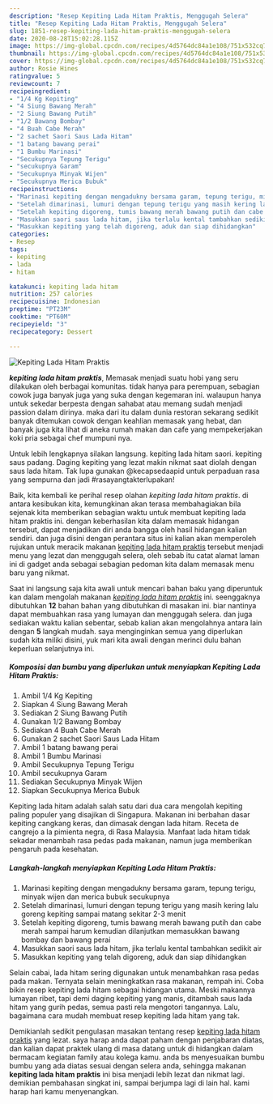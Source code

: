 ```yaml
---
description: "Resep Kepiting Lada Hitam Praktis, Menggugah Selera"
title: "Resep Kepiting Lada Hitam Praktis, Menggugah Selera"
slug: 1851-resep-kepiting-lada-hitam-praktis-menggugah-selera
date: 2020-08-28T15:02:28.115Z
image: https://img-global.cpcdn.com/recipes/4d5764dc84a1e108/751x532cq70/kepiting-lada-hitam-praktis-foto-resep-utama.jpg
thumbnail: https://img-global.cpcdn.com/recipes/4d5764dc84a1e108/751x532cq70/kepiting-lada-hitam-praktis-foto-resep-utama.jpg
cover: https://img-global.cpcdn.com/recipes/4d5764dc84a1e108/751x532cq70/kepiting-lada-hitam-praktis-foto-resep-utama.jpg
author: Rosie Hines
ratingvalue: 5
reviewcount: 7
recipeingredient:
- "1/4 Kg Kepiting"
- "4 Siung Bawang Merah"
- "2 Siung Bawang Putih"
- "1/2 Bawang Bombay"
- "4 Buah Cabe Merah"
- "2 sachet Saori Saus Lada Hitam"
- "1 batang bawang perai"
- "1 Bumbu Marinasi"
- "Secukupnya Tepung Terigu"
- "secukupnya Garam"
- "Secukupnya Minyak Wijen"
- "Secukupnya Merica Bubuk"
recipeinstructions:
- "Marinasi kepiting dengan mengadukny bersama garam, tepung terigu, minyak wijen dan merica bubuk secukupnya"
- "Setelah dimarinasi, lumuri dengan tepung terigu yang masih kering lalu goreng kepiting sampai matang sekitar 2-3 menit"
- "Setelah kepiting digoreng, tumis bawang merah bawang putih dan cabe merah sampai harum kemudian dilanjutkan memasukkan bawang bombay dan bawang perai"
- "Masukkan saori saus lada hitam, jika terlalu kental tambahkan sedikit air"
- "Masukkan kepiting yang telah digoreng, aduk dan siap dihidangkan"
categories:
- Resep
tags:
- kepiting
- lada
- hitam

katakunci: kepiting lada hitam 
nutrition: 257 calories
recipecuisine: Indonesian
preptime: "PT23M"
cooktime: "PT60M"
recipeyield: "3"
recipecategory: Dessert

---
```



![Kepiting Lada Hitam Praktis](https://img-global.cpcdn.com/recipes/4d5764dc84a1e108/751x532cq70/kepiting-lada-hitam-praktis-foto-resep-utama.jpg)

<b><i>kepiting lada hitam praktis</i></b>, Memasak menjadi suatu hobi yang seru dilakukan oleh berbagai komunitas. tidak hanya para perempuan, sebagian cowok juga banyak juga yang suka dengan kegemaran ini. walaupun hanya untuk sekedar berpesta dengan sahabat atau memang sudah menjadi passion dalam dirinya. maka dari itu dalam dunia restoran sekarang sedikit banyak ditemukan cowok dengan keahlian memasak yang hebat, dan banyak juga kita lihat di aneka rumah makan dan cafe yang mempekerjakan koki pria sebagai chef mumpuni nya.

Untuk lebih lengkapnya silakan langsung. kepiting lada hitam saori. kepiting saus padang. Daging kepiting yang lezat makin nikmat saat diolah dengan saus lada hitam. Tak lupa gunakan @kecapsedaapid untuk perpaduan rasa yang sempurna dan jadi #rasayangtakterlupakan!

Baik, kita kembali ke perihal resep olahan <i>kepiting lada hitam praktis</i>. di antara kesibukan kita, kemungkinan akan terasa membahagiakan bila sejenak kita memberikan sebagian waktu untuk membuat kepiting lada hitam praktis ini. dengan keberhasilan kita dalam memasak hidangan tersebut, dapat menjadikan diri anda bangga oleh hasil hidangan kalian sendiri. dan juga disini dengan perantara situs ini kalian akan memperoleh rujukan untuk meracik makanan <u>kepiting lada hitam praktis</u> tersebut menjadi menu yang lezat dan menggugah selera, oleh sebab itu catat alamat laman ini di gadget anda sebagai sebagian pedoman kita dalam memasak menu baru yang nikmat.


Saat ini langsung saja kita awali untuk mencari bahan baku yang diperuntuk kan dalam mengolah makanan <u><i>kepiting lada hitam praktis</i></u> ini. seenggaknya dibutuhkan <b>12</b> bahan bahan yang dibutuhkan di masakan ini. biar nantinya dapat membuahkan rasa yang lumayan dan menggugah selera. dan juga sediakan waktu kalian sebentar, sebab kalian akan mengolahnya antara lain dengan <b>5</b> langkah mudah. saya menginginkan semua yang diperlukan sudah kita miliki disini, yuk mari kita awali dengan merinci dulu bahan keperluan selanjutnya ini.

<!--inarticleads1-->

##### Komposisi dan bumbu yang diperlukan untuk menyiapkan Kepiting Lada Hitam Praktis:

1. Ambil 1/4 Kg Kepiting
1. Siapkan 4 Siung Bawang Merah
1. Sediakan 2 Siung Bawang Putih
1. Gunakan 1/2 Bawang Bombay
1. Sediakan 4 Buah Cabe Merah
1. Gunakan 2 sachet Saori Saus Lada Hitam
1. Ambil 1 batang bawang perai
1. Ambil 1 Bumbu Marinasi
1. Ambil Secukupnya Tepung Terigu
1. Ambil secukupnya Garam
1. Sediakan Secukupnya Minyak Wijen
1. Siapkan Secukupnya Merica Bubuk


Kepiting lada hitam adalah salah satu dari dua cara mengolah kepiting paling populer yang disajikan di Singapura. Makanan ini berbahan dasar kepiting cangkang keras, dan dimasak dengan lada hitam. Receta de cangrejo a la pimienta negra, di Rasa Malaysia. Manfaat lada hitam tidak sekadar menambah rasa pedas pada makanan, namun juga memberikan pengaruh pada kesehatan. 

<!--inarticleads2-->

##### Langkah-langkah menyiapkan Kepiting Lada Hitam Praktis:

1. Marinasi kepiting dengan mengadukny bersama garam, tepung terigu, minyak wijen dan merica bubuk secukupnya
1. Setelah dimarinasi, lumuri dengan tepung terigu yang masih kering lalu goreng kepiting sampai matang sekitar 2-3 menit
1. Setelah kepiting digoreng, tumis bawang merah bawang putih dan cabe merah sampai harum kemudian dilanjutkan memasukkan bawang bombay dan bawang perai
1. Masukkan saori saus lada hitam, jika terlalu kental tambahkan sedikit air
1. Masukkan kepiting yang telah digoreng, aduk dan siap dihidangkan


Selain cabai, lada hitam sering digunakan untuk menambahkan rasa pedas pada makan. Ternyata selain meningkatkan rasa makanan, rempah ini. Coba bikin resep kepiting lada hitam sebagai hidangan utama. Meski makannya lumayan ribet, tapi demi daging kepiting yang manis, ditambah saus lada hitam yang gurih pedas, semua pasti rela mengotori tangannya. Lalu, bagaimana cara mudah membuat resep kepiting lada hitam yang tak. 

Demikianlah sedikit pengulasan masakan tentang resep <u>kepiting lada hitam praktis</u> yang lezat. saya harap anda dapat paham dengan penjabaran diatas, dan kalian dapat praktek ulang di masa datang untuk di hidangkan dalam bermacam kegiatan family atau kolega kamu. anda bs menyesuaikan bumbu bumbu yang ada diatas sesuai dengan selera anda, sehingga makanan <b>kepiting lada hitam praktis</b> ini bisa menjadi lebih lezat dan nikmat lagi. demikian pembahasan singkat ini, sampai berjumpa lagi di lain hal. kami harap hari kamu menyenangkan.
